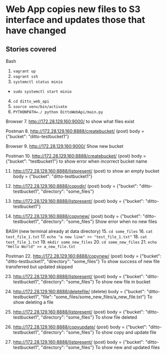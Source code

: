 # Web App copies new files to S3 interface and updates those that have changed

## Stories covered

Bash
1. `vagrant up`
2. `vagrant ssh`
3. `systemctl status minio`
  - `sudo systemctl start minio`
4. `cd ditto_web_api`
5. `source venv/bin/activate`
6. `PYTHONPATH=./ python DittoWebApi/main.py`

Browser
7. http://172.28.129.160:9000/ to show what files exist

Postman
8. http://172.28.129.160:8888/createbucket/ (post)
  body = {"bucket": "ditto-testbucket1"}

Browser
9. http://172.28.129.160:9000/ Show new bucket

Postman
10. http://172.28.129.160:8888/createbucket/  (post)
  body = {"bucket": "testbucket1"} to show error when incorrect bucket name

11. http://172.28.129.160:8888/listpresent/ (post) to show an empty bucket
  body = {"bucket": "ditto-testbucket1"}
12. http://172.28.129.160:8888/copydir/ (post)
  body = {"bucket": "ditto-testbucket1", "directory": "some_files"}

13. http://172.28.129.160:8888/listpresent/ (post)
  body = {"bucket": "ditto-testbucket1"}

14. http://172.28.129.160:8888/copynew/ (post)
    body = {"bucket": "ditto-testbucket1", "directory": "some_files"}
    Show error when no new files

BASH (new terminal already at data directory)
15. `cd some_files`
16. `cat test_file_1.txt`
17. `echo "a new line" >> "test_file_1.txt"`
18. `cat test_file_1.txt`
19. `mkdir some_new_files`
20. `cd some_new_files`
21. `echo "Hello World" >> a_new_file.txt`

Postman
22. http://172.28.129.160:8888/copynew/ (post)
    body = {"bucket": "ditto-testbucket1", "directory": "some_files"}
    To show success of new file transferred but updated skipped

23. http://172.28.129.160:8888/listpresent/ (post)
    body = {"bucket": "ditto-testbucket1", "directory": "some_files"}
    To show new file in bucket

24. http://172.28.129.160:8888/deletefile/ (delete)
    body = {"bucket": "ditto-testbucket1", "file": "some_files/some_new_files/a_new_file.txt"}
    To show deleting a file

25. http://172.28.129.160:8888/listpresent/ (post)
    body = {"bucket": "ditto-testbucket1", "directory": "some_files"}
    To show file deleted

26. http://172.28.129.160:8888/copyupdate/ (post)
    body = {"bucket": "ditto-testbucket1", "directory": "some_files"}
    To show copy and update file  

27. http://172.28.129.160:8888/listpresent/ (post)
    body = {"bucket": "ditto-testbucket1", "directory": "some_files"}
    To show new and updated files
